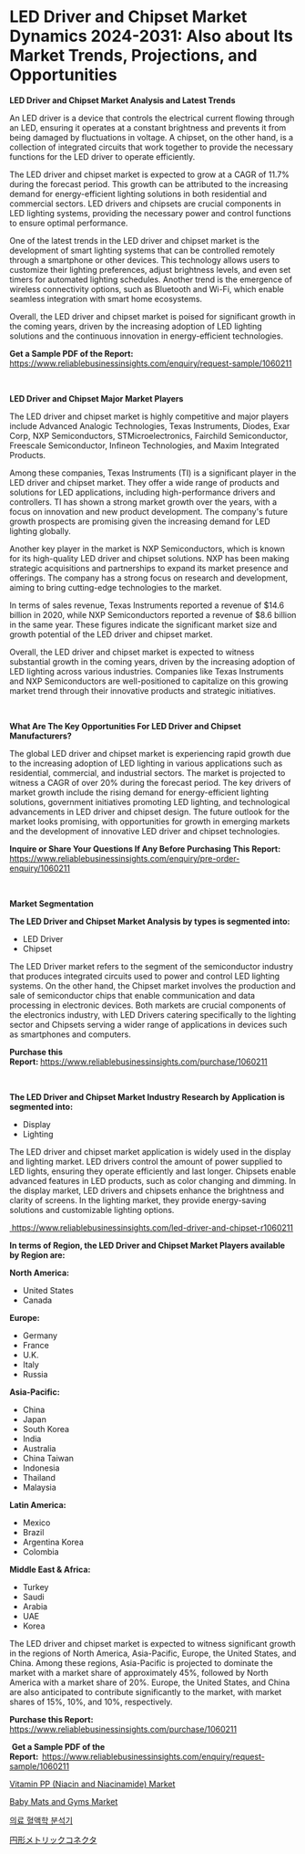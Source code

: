 <p><h1>LED Driver and Chipset Market Dynamics 2024-2031: Also about Its Market Trends, Projections, and Opportunities</h1></p><p><strong>LED Driver and Chipset Market Analysis and Latest Trends</strong></p>
<p><p>An LED driver is a device that controls the electrical current flowing through an LED, ensuring it operates at a constant brightness and prevents it from being damaged by fluctuations in voltage. A chipset, on the other hand, is a collection of integrated circuits that work together to provide the necessary functions for the LED driver to operate efficiently.</p><p>The LED driver and chipset market is expected to grow at a CAGR of 11.7% during the forecast period. This growth can be attributed to the increasing demand for energy-efficient lighting solutions in both residential and commercial sectors. LED drivers and chipsets are crucial components in LED lighting systems, providing the necessary power and control functions to ensure optimal performance.</p><p>One of the latest trends in the LED driver and chipset market is the development of smart lighting systems that can be controlled remotely through a smartphone or other devices. This technology allows users to customize their lighting preferences, adjust brightness levels, and even set timers for automated lighting schedules. Another trend is the emergence of wireless connectivity options, such as Bluetooth and Wi-Fi, which enable seamless integration with smart home ecosystems.</p><p>Overall, the LED driver and chipset market is poised for significant growth in the coming years, driven by the increasing adoption of LED lighting solutions and the continuous innovation in energy-efficient technologies.</p></p>
<p><strong>Get a Sample PDF of the Report:&nbsp;</strong> <a href="https://www.reliablebusinessinsights.com/enquiry/request-sample/1060211">https://www.reliablebusinessinsights.com/enquiry/request-sample/1060211</a></p>
<p>&nbsp;</p>
<p><strong>LED Driver and Chipset Major Market Players</strong></p>
<p><p>The LED driver and chipset market is highly competitive and major players include Advanced Analogic Technologies, Texas Instruments, Diodes, Exar Corp, NXP Semiconductors, STMicroelectronics, Fairchild Semiconductor, Freescale Semiconductor, Infineon Technologies, and Maxim Integrated Products.</p><p>Among these companies, Texas Instruments (TI) is a significant player in the LED driver and chipset market. They offer a wide range of products and solutions for LED applications, including high-performance drivers and controllers. TI has shown a strong market growth over the years, with a focus on innovation and new product development. The company's future growth prospects are promising given the increasing demand for LED lighting globally.</p><p>Another key player in the market is NXP Semiconductors, which is known for its high-quality LED driver and chipset solutions. NXP has been making strategic acquisitions and partnerships to expand its market presence and offerings. The company has a strong focus on research and development, aiming to bring cutting-edge technologies to the market.</p><p>In terms of sales revenue, Texas Instruments reported a revenue of $14.6 billion in 2020, while NXP Semiconductors reported a revenue of $8.6 billion in the same year. These figures indicate the significant market size and growth potential of the LED driver and chipset market.</p><p>Overall, the LED driver and chipset market is expected to witness substantial growth in the coming years, driven by the increasing adoption of LED lighting across various industries. Companies like Texas Instruments and NXP Semiconductors are well-positioned to capitalize on this growing market trend through their innovative products and strategic initiatives.</p></p>
<p>&nbsp;</p>
<p><strong>What Are The Key Opportunities For LED Driver and Chipset Manufacturers?</strong></p>
<p><p>The global LED driver and chipset market is experiencing rapid growth due to the increasing adoption of LED lighting in various applications such as residential, commercial, and industrial sectors. The market is projected to witness a CAGR of over 20% during the forecast period. The key drivers of market growth include the rising demand for energy-efficient lighting solutions, government initiatives promoting LED lighting, and technological advancements in LED driver and chipset design. The future outlook for the market looks promising, with opportunities for growth in emerging markets and the development of innovative LED driver and chipset technologies.</p></p>
<p><strong>Inquire or Share Your Questions If Any Before Purchasing This Report:</strong> <a href="https://www.reliablebusinessinsights.com/enquiry/pre-order-enquiry/1060211">https://www.reliablebusinessinsights.com/enquiry/pre-order-enquiry/1060211</a></p>
<p>&nbsp;</p>
<p><strong>Market Segmentation</strong></p>
<p><strong>The LED Driver and Chipset Market Analysis by types is segmented into:</strong></p>
<p><ul><li>LED Driver</li><li>Chipset</li></ul></p>
<p><p>The LED Driver market refers to the segment of the semiconductor industry that produces integrated circuits used to power and control LED lighting systems. On the other hand, the Chipset market involves the production and sale of semiconductor chips that enable communication and data processing in electronic devices. Both markets are crucial components of the electronics industry, with LED Drivers catering specifically to the lighting sector and Chipsets serving a wider range of applications in devices such as smartphones and computers.</p></p>
<p><strong>Purchase this Report:&nbsp;</strong><a href="https://www.reliablebusinessinsights.com/purchase/1060211">https://www.reliablebusinessinsights.com/purchase/1060211</a></p>
<p>&nbsp;</p>
<p><strong>The LED Driver and Chipset Market Industry Research by Application is segmented into:</strong></p>
<p><ul><li>Display</li><li>Lighting</li></ul></p>
<p><p>The LED driver and chipset market application is widely used in the display and lighting market. LED drivers control the amount of power supplied to LED lights, ensuring they operate efficiently and last longer. Chipsets enable advanced features in LED products, such as color changing and dimming. In the display market, LED drivers and chipsets enhance the brightness and clarity of screens. In the lighting market, they provide energy-saving solutions and customizable lighting options.</p></p>
<p><a href="https://www.reliablebusinessinsights.com/led-driver-and-chipset-r1060211">&nbsp;https://www.reliablebusinessinsights.com/led-driver-and-chipset-r1060211</a></p>
<p><strong>In terms of Region, the LED Driver and Chipset Market Players available by Region are:</strong></p>
<p>
    <p> <strong> North America: </strong>
        <ul>
            <li>United States</li>
            <li>Canada</li>
        </ul>
        </p> 
    <p> <strong> Europe: </strong>
        <ul>
            <li>Germany</li>
            <li>France</li>
            <li>U.K.</li>
            <li>Italy</li>
            <li>Russia</li>
        </ul>
        </p> 
    <p> <strong> Asia-Pacific: </strong>
        <ul>
            <li>China</li>
            <li>Japan</li>
            <li>South Korea</li>
            <li>India</li>
            <li>Australia</li>
            <li>China Taiwan</li>
            <li>Indonesia</li>
            <li>Thailand</li>
            <li>Malaysia</li>
        </ul>
        </p> 
    <p> <strong> Latin America: </strong>
        <ul>
            <li>Mexico</li>
            <li>Brazil</li>
            <li>Argentina Korea</li>
            <li>Colombia</li>
        </ul>
        </p> 
    <p> <strong> Middle East & Africa: </strong>
        <ul>
            <li>Turkey</li>
            <li>Saudi</li>
            <li>Arabia</li>
            <li>UAE</li>
            <li>Korea</li>
        </ul>
    </p>
    </p>
<p><p>The LED driver and chipset market is expected to witness significant growth in the regions of North America, Asia-Pacific, Europe, the United States, and China. Among these regions, Asia-Pacific is projected to dominate the market with a market share of approximately 45%, followed by North America with a market share of 20%. Europe, the United States, and China are also anticipated to contribute significantly to the market, with market shares of 15%, 10%, and 10%, respectively.</p></p>
<p><strong>Purchase this Report: </strong><a href="https://www.reliablebusinessinsights.com/purchase/1060211">https://www.reliablebusinessinsights.com/purchase/1060211</a></p>
<p>&nbsp;<strong>Get a Sample PDF of the Report:&nbsp;&nbsp;</strong><a href="https://www.reliablebusinessinsights.com/enquiry/request-sample/1060211">https://www.reliablebusinessinsights.com/enquiry/request-sample/1060211</a></p>
<p><strong></strong></p>
<p><p><a href="https://medium.com/@clairhane1992/market-forecast-global-vitamin-pp-niacin-and-niacinamide-trends-and-impact-analysis-2024-1bc36596578d">Vitamin PP (Niacin and Niacinamide) Market</a></p><p><a href="https://medium.com/@richardline778/baby-mats-and-gyms-market-size-share-trends-analysis-report-by-end-use-home-use-commercial-accb580f670c">Baby Mats and Gyms Market</a></p><p><a href="https://github.com/rsg307664904/Market-Research-Report-List-3/blob/main/2380369126027.md">의료 혈액학 분석기</a></p><p><a href="https://github.com/leigh4852023/Market-Research-Report-List-2/blob/main/1270973124431.md">円形メトリックコネクタ</a></p></p>